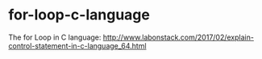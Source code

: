 # for-loop-c-language
The for Loop in C language: http://www.labonstack.com/2017/02/explain-control-statement-in-c-language_64.html
